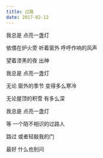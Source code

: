 ```yaml
---
title: 过路
date: 2017-02-12
---
```


我总是
点亮一盏灯
<!--more-->
依偎在炉火旁
听着窗外
呼呼作响的风声

望着漆黑的夜
出神

我总是
点亮一盏灯

无论
窗外的季节
变得多么寒冷

无论屋顶的积雪
有多么深

我总是
点亮一盏灯

等
一个陌不相识的过路人

路过
或者轻敲我的门

最好
什么也别问